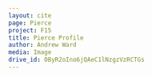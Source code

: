 ```yaml
---
layout: cite
page: Pierce
project: F15
title: Pierce Profile
author: Andrew Ward
media: Image
drive_id: 0ByR2oIno6jQAeC1lNzgzVzRCTGs
---
```

